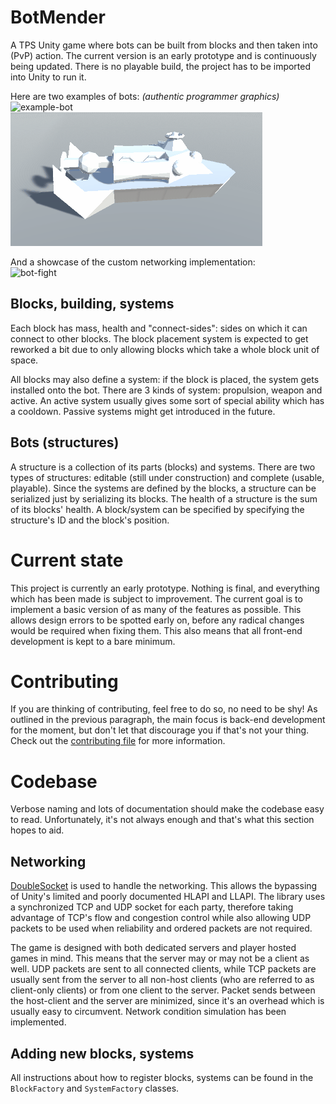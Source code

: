 # BotMender

A TPS Unity game where bots can be built from blocks and then taken into (PvP) action.
The current version is an early prototype and is continuously being updated.
There is no playable build, the project has to be imported into Unity to run it.

Here are two examples of bots: *(authentic programmer graphics)*  
![example-bot](example-bot.png)  
![bot-showcase](bot-showcase.gif)

And a showcase of the custom networking implementation:  
![bot-fight](bot-fight.gif)

## Blocks, building, systems

Each block has mass, health and "connect-sides": sides on which it can connect to other blocks.
The block placement system is expected to get reworked a bit due to only allowing
blocks which take a whole block unit of space.

All blocks may also define a system: if the block is placed, the system gets installed onto the bot.
There are 3 kinds of system: propulsion, weapon and active.
An active system usually gives some sort of special ability which has a cooldown.
Passive systems might get introduced in the future.

## Bots (structures)

A structure is a collection of its parts (blocks) and systems.
There are two types of structures: editable (still under construction) and complete (usable, playable).
Since the systems are defined by the blocks, a structure can be serialized just by serializing its blocks.
The health of a structure is the sum of its blocks' health.
A block/system can be specified by specifying the structure's ID and the block's position.

# Current state

This project is currently an early prototype.
Nothing is final, and everything which has been made is subject to improvement.
The current goal is to implement a basic version of as many of the features as possible.
This allows design errors to be spotted early on,
before any radical changes would be required when fixing them.
This also means that all front-end development is kept to a bare minimum.

# Contributing

If you are thinking of contributing, feel free to do so, no need to be shy!
As outlined in the previous paragraph, the main focus is back-end development for the moment,
but don't let that discourage you if that's not your thing.
Check out the [contributing file](CONTRIBUTING.md) for more information.

# Codebase

Verbose naming and lots of documentation should make the codebase easy to read.
Unfortunately, it's not always enough and that's what this section hopes to aid.

## Networking

[DoubleSocket](https://github.com/Trigary/DoubleSocket) is used to handle the networking.
This allows the bypassing of Unity's limited and poorly documented HLAPI and LLAPI.
The library uses a synchronized TCP and UDP socket for each party,
therefore taking advantage of TCP's flow and congestion control while also allowing
UDP packets to be used when reliability and ordered packets are not required.

The game is designed with both dedicated servers and player hosted games in mind.
This means that the server may or may not be a client as well.
UDP packets are sent to all connected clients, while TCP packets are usually sent from the server
to all non-host clients (who are referred to as client-only clients) or from one client to the server.
Packet sends between the host-client and the server are minimized,
since it's an overhead which is usually easy to circumvent.
Network condition simulation has been implemented.

## Adding new blocks, systems

All instructions about how to register blocks, systems can be
found in the `BlockFactory` and `SystemFactory` classes.
